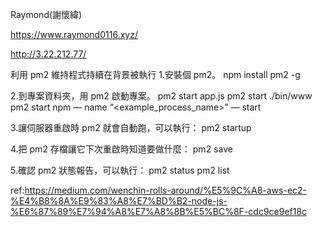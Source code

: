 <!-- Student name -->

Raymond(謝懷緯)

<!-- HTTPS DOMAIN MAIN url -->
https://www.raymond0116.xyz/
<!-- Build Node.js Project for Web Server -->

http://3.22.212.77/

<!-- Run Web Server in the Background -->

利用 pm2 維持程式持續在背景被執行 1.安裝個 pm2。
npm install pm2 -g

2.到專案資料夾，用 pm2 啟動專案。
pm2 start app.js
pm2 start ./bin/www
pm2 start npm — name “<example_process_name>” — start

3.讓伺服器重啟時 pm2 就會自動跑，可以執行：
pm2 startup

4.把 pm2 存檔讓它下次重啟時知道要做什麼：
pm2 save

5.確認 pm2 狀態報告，可以執行：
pm2 status
pm2 list

ref:https://medium.com/wenchin-rolls-around/%E5%9C%A8-aws-ec2-%E4%B8%8A%E9%83%A8%E7%BD%B2-node-js-%E6%87%89%E7%94%A8%E7%A8%8B%E5%BC%8F-cdc9ce9ef18c
